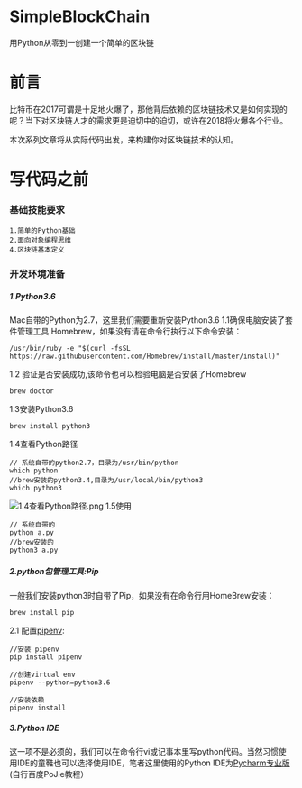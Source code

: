 # SimpleBlockChain
用Python从零到一创建一个简单的区块链

# 前言
比特币在2017可谓是十足地火爆了，那他背后依赖的区块链技术又是如何实现的呢？当下对区块链人才的需求更是迫切中的迫切，或许在2018将火爆各个行业。

本次系列文章将从实际代码出发，来构建你对区块链技术的认知。

# 写代码之前
### 基础技能要求
```
1.简单的Python基础
2.面向对象编程思维
4.区块链基本定义
```

### 开发环境准备
##### 1.Python3.6
Mac自带的Python为2.7，这里我们需要重新安装Python3.6
1.1确保电脑安装了套件管理工具 Homebrew，如果没有请在命令行执行以下命令安装：
```
/usr/bin/ruby -e "$(curl -fsSL https://raw.githubusercontent.com/Homebrew/install/master/install)"
```
1.2 验证是否安装成功,该命令也可以检验电脑是否安装了Homebrew
```
brew doctor
```
1.3安装Python3.6
```
brew install python3
```
1.4查看Python路径
```
// 系统自带的python2.7，目录为/usr/bin/python
which python
//brew安装的python3.4,目录为/usr/local/bin/python3
which python3
```
![1.4查看Python路径.png](http://upload-images.jianshu.io/upload_images/830585-610e86c3ec398a82.png?imageMogr2/auto-orient/strip%7CimageView2/2/w/1240)
1.5使用
```
// 系统自带的
python a.py
//brew安装的
python3 a.py
```
##### 2.python包管理工具:Pip
一般我们安装python3时自带了Pip，如果没有在命令行用HomeBrew安装：
```
brew install pip
```
2.1 配置[pipenv](https://github.com/kennethreitz/pip):
```
//安装 pipenv
pip install pipenv 
```
```
//创建virtual env
pipenv --python=python3.6
```

```
//安装依赖
pipenv install
```
##### 3.Python IDE
这一项不是必须的，我们可以在命令行vi或记事本里写python代码。当然习惯使用IDE的童鞋也可以选择使用IDE，笔者这里使用的Python IDE为[Pycharm专业版](https://www.jetbrains.com/pycharm/download/download-thanks.html?platform=mac)(自行百度PoJie教程）



